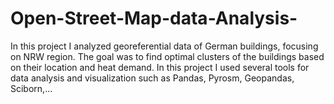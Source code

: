 # Open-Street-Map-data-Analysis-

In this project I analyzed georeferential data of German buildings, focusing on NRW region. The goal was to find optimal clusters of the buildings based on their location and heat demand.
In this project I used several tools for data analysis and visualization such as Pandas, Pyrosm, Geopandas, Sciborn,…

